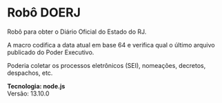 # Robô DOERJ
Robô para obter o Diário Oficial do Estado do RJ. 

A macro codifica a data atual em base 64 e verifica qual o último arquivo publicado do Poder Executivo.

Poderia coletar os processos eletrônicos (SEI), nomeações, decretos, despachos, etc.

<b> Tecnologia: node.js </b>
<br />Versão: 13.10.0



